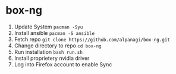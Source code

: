 # box-ng

1. Update System `pacman -Syu`
2. Install ansible `pacman -S ansible`
3. Fetch repo `git clone https://github.com/alpanagi/box-ng.git`
4. Change directory to repo `cd box-ng`
5. Run installation `bash run.sh`
6. Install proprietery nvidia driver
7. Log into Firefox account to enable Sync
